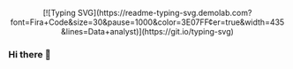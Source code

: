 <p align = "center">
[![Typing SVG](https://readme-typing-svg.demolab.com?font=Fira+Code&size=30&pause=1000&color=3E07FF&center=true&width=435&lines=Data+analyst)](https://git.io/typing-svg)

### Hi there 👋

<!--
**Olaniyidavid/Olaniyidavid** is a ✨ _special_ ✨ repository because its `README.md` (this file) appears on your GitHub profile.

Here are some ideas to get you started:

- 🔭 I’m currently working on ...
- 🌱 I’m currently learning ...
- 👯 I’m looking to collaborate on ...
- 🤔 I’m looking for help with ...
- 💬 Ask me about ...
- 📫 How to reach me: ...
- 😄 Pronouns: ...
- ⚡ Fun fact: ...
-->
